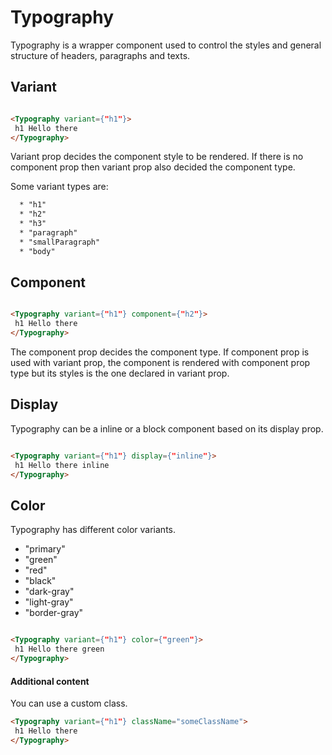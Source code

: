 # Typography

Typography is a wrapper component used to control the styles and
general structure of headers, paragraphs and texts.

## Variant

```html

<Typography variant={"h1"}>
 h1 Hello there
</Typography>

```
Variant prop decides the component style to be rendered. If there is
no component prop then variant prop also decided the component type.

Some variant types are:

```html
  * "h1"
  * "h2"
  * "h3"
  * "paragraph"
  * "smallParagraph"
  * "body"
```

## Component

```html

<Typography variant={"h1"} component={"h2"}>
 h1 Hello there
</Typography>

```

The component prop decides the component type. If component prop
is used with variant prop, the component is rendered with component
prop type but its styles is the one declared in variant prop.

## Display

Typography can be a inline or a block component based on its display
prop.

```html

<Typography variant={"h1"} display={"inline"}>
 h1 Hello there inline
</Typography>

```

## Color

Typography has different color variants.

  * "primary"
  * "green"
  * "red"
  * "black"
  * "dark-gray"
  * "light-gray"
  * "border-gray"

```html

<Typography variant={"h1"} color={"green"}>
 h1 Hello there green
</Typography>

```

#### Additional content
You can use a custom class.

```html
<Typography variant={"h1"} className="someClassName">
 h1 Hello there
</Typography>
```
